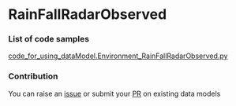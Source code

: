 # RainFallRadarObserved

### List of code samples 

<!-- 50-List of code -->

<!-- [code entry](link) -->
[code_for_using_dataModel.Environment_RainFallRadarObserved.py](https://github.com/smart-data-models/dataModel.Environment/blob/master/RainFallRadarObserved/code/code_for_using_dataModel.Environment_RainFallRadarObserved.py)


<!-- /50-List of code -->

### Contribution
You can raise an [issue](https://github.com/smart-data-models/dataModel.Environment/issues) or submit your [PR](https://github.com/smart-data-models/dataModel.Environment/pulls) on existing data models
